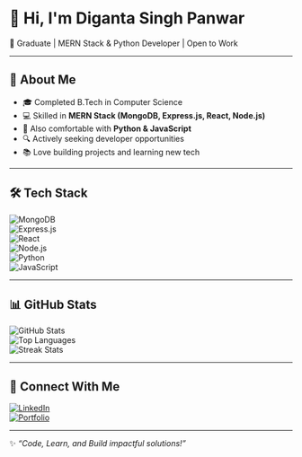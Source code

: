 # 👋 Hi, I'm Diganta Singh Panwar  

🥲 Graduate | MERN Stack & Python Developer | Open to Work  

---

## 🌟 About Me  
- 🎓 Completed B.Tech in Computer Science  
- 💻 Skilled in **MERN Stack (MongoDB, Express.js, React, Node.js)**  
- 🐍 Also comfortable with **Python & JavaScript**  
- 🔍 Actively seeking developer opportunities  
- 📚 Love building projects and learning new tech  

---

## 🛠️ Tech Stack  
![MongoDB](https://img.shields.io/badge/MongoDB-4EA94B?style=for-the-badge&logo=mongodb&logoColor=white)  
![Express.js](https://img.shields.io/badge/Express.js-000000?style=for-the-badge&logo=express&logoColor=white)  
![React](https://img.shields.io/badge/React-20232A?style=for-the-badge&logo=react&logoColor=61DAFB)  
![Node.js](https://img.shields.io/badge/Node.js-43853D?style=for-the-badge&logo=node-dot-js&logoColor=white)  
![Python](https://img.shields.io/badge/Python-3776AB?style=for-the-badge&logo=python&logoColor=white)  
![JavaScript](https://img.shields.io/badge/JavaScript-F7DF1E?style=for-the-badge&logo=javascript&logoColor=black)  

---

## 📊 GitHub Stats  
![GitHub Stats](https://github-readme-stats.vercel.app/api?username=digantaa&show_icons=true&theme=radical)  
![Top Languages](https://github-readme-stats.vercel.app/api/top-langs/?username=digantaa&layout=compact&theme=radical)  
![Streak Stats](https://streak-stats.demolab.com?user=digantaa&theme=radical)  

---

## 🔗 Connect With Me  
[![LinkedIn](https://img.shields.io/badge/LinkedIn-blue?style=for-the-badge&logo=linkedin)](https://www.linkedin.com/in/diganta-singh-panwar-0011171a1/)  
[![Portfolio](https://img.shields.io/badge/Portfolio-000?style=for-the-badge&logo=vercel&logoColor=white)](https://digatnta-portfolio.vercel.app/)  

---

✨ *“Code, Learn, and Build impactful solutions!”*  
